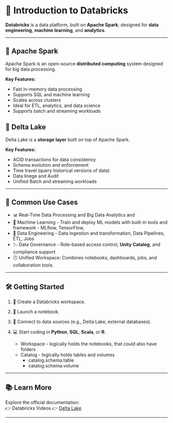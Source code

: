 # 🚀 Introduction to Databricks

**Databricks** is a data platform, built on **Apache Spark**; designed for **data engineering**, **machine learning**, and **analytics**.

---

## 🚀 Apache Spark
Apache Spark is an open-source **distributed computing** system designed for big data processing. 

**Key Features:**
- Fast in-memory data processing
- Supports SQL and machine learning
- Scales across clusters
- Ideal for ETL, analytics, and data science
- Supports batch and streaming workloads

## 💾 Delta Lake
Delta Lake is a **storage layer** built on top of Apache Spark.

**Key Features:**
- ACID transactions for data consistency
- Schema evolution and enforcement
- Time travel (query historical versions of data)
- Data linege and Audit
- Unified Batch and streaming workloads

---

## 💼 Common Use Cases

- 📊 Real-Time Data Processing and Big Data Analytics and 
- 🧠 Machine Learning - Train and deploy ML models with built-in tools and framework - MLflow, TensorFlow,
- 🔄 Data Engineering - Data ingestion and transformation, Data Pipelines, ETL, Jobs
- 📉 Data Governance - Role-based access control, **Unity Catalog**, and compliance support
- 🕒 Unified Workspace: Combines notebooks, dashboards, jobs, and collaboration tools.

---

## 🛠️ Getting Started

1. 🔧 Create a Databricks workspace.
2. 📓 Launch a notebook.
3. 🔗 Connect to data sources (e.g., Delta Lake, external databases).
4. 💻 Start coding in **Python**, **SQL**, **Scala**, or **R**.

   - Workspace - logically holds the notebooks, that could also have folders
   - Catalog - logically holds tables and volumes
     - catalog.schema.table
     - catalog.schema.volume

---

## 📚 Learn More

Explore the official documentation:  
👉 Databricks Videos
👉 [Delta Lake](https://www.youtube.com/watch?v=HQvAl0Bwpu8)

---

